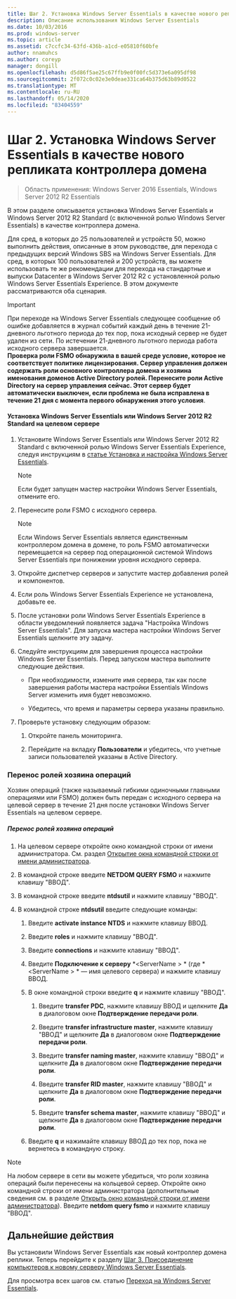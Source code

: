 ```yaml
---
title: Шаг 2. Установка Windows Server Essentials в качестве нового репликата контроллера домена
description: Описание использования Windows Server Essentials
ms.date: 10/03/2016
ms.prod: windows-server
ms.topic: article
ms.assetid: c7ccfc34-63fd-436b-a1cd-e05810f60bfe
author: nnamuhcs
ms.author: coreyp
manager: dongill
ms.openlocfilehash: d5d86f5ae25c67ffb9e0f00fc5d373e6a095df98
ms.sourcegitcommit: 2f072c0c02e3e0deae331ca64b375d63b89d0522
ms.translationtype: MT
ms.contentlocale: ru-RU
ms.lasthandoff: 05/14/2020
ms.locfileid: "83404559"
---
```

# <a name="step-2-install-windows-server-essentials-as-a-new-replica-domain-controller"></a>Шаг 2. Установка Windows Server Essentials в качестве нового репликата контроллера домена

>Область применения: Windows Server 2016 Essentials, Windows Server 2012 R2 Essentials

В этом разделе описывается установка Windows Server Essentials и Windows Server 2012 R2 Standard (с включенной ролью Windows Server Essentials) в качестве контроллера домена.  
  
 Для сред, в которых до 25 пользователей и устройств 50, можно выполнить действия, описанные в этом руководстве, для перехода с предыдущих версий Windows SBS на Windows Server Essentials. Для сред, в которых 100 пользователей и 200 устройств, вы можете использовать те же рекомендации для перехода на стандартные и выпуски Datacenter в Windows Server 2012 R2 с установленной ролью Windows Server Essentials Experience. В этом документе рассматриваются оба сценария.  
  
> [!IMPORTANT]
>  При переходе на Windows Server Essentials следующее сообщение об ошибке добавляется в журнал событий каждый день в течение 21-дневного льготного периода до тех пор, пока исходный сервер не будет удален из сети. По истечении 21-дневного льготного периода работа исходного сервера завершается. <br> **Проверка роли FSMO обнаружила в вашей среде условие, которое не соответствует политике лицензирования. Сервер управления должен содержать роли основного контроллера домена и хозяина именования доменов Active Directory ролей. Перенесите роли Active Directory на сервер управления сейчас. Этот сервер будет автоматически выключен, если проблема не была исправлена в течение 21 дня с момента первого обнаружения этого условия**.   
  
#### <a name="install-windows-server-essentials-or-windows-server-2012-r2-standard-on-the-destination-server"></a>Установка Windows Server Essentials или Windows Server 2012 R2 Standard на целевом сервере  
  
1.  Установите Windows Server Essentials или Windows Server 2012 R2 Standard с включенной ролью Windows Server Essentials Experience, следуя инструкциям в [статье Установка и настройка Windows Server Essentials](../install/Install-and-Configure-Windows-Server-Essentials-or-Windows-Server-Essentials-Experience.md).  
  
    > [!NOTE]
    >  Если будет запущен мастер настройки Windows Server Essentials, отмените его.  
  
2.  Перенесите роли FSMO с исходного сервера.  
  
    > [!NOTE]
    >  Если Windows Server Essentials является единственным контроллером домена в домене, то роль FSMO автоматически перемещается на сервер под операционной системой Windows Server Essentials при понижении уровня исходного сервера.  
  
3.  Откройте диспетчер серверов и запустите мастер добавления ролей и компонентов.  
  
4.  Если роль Windows Server Essentials Experience не установлена, добавьте ее.  
  
5.  После установки роли Windows Server Essentials Experience в области уведомлений появляется задача "Настройка Windows Server Essentials". Для запуска мастера настройки Windows Server Essentials щелкните эту задачу.  
  
6.  Следуйте инструкциям для завершения процесса настройки Windows Server Essentials. Перед запуском мастера выполните следующие действия.  
  
    -   При необходимости, измените имя сервера, так как после завершения работы мастера настройки Essentials Windows Server изменить имя будет невозможно.  
  
    -   Убедитесь, что время и параметры сервера указаны правильно.  
  
7.  Проверьте установку следующим образом:  
  
    1.  Откройте панель мониторинга.  
  
    2.  Перейдите на вкладку **Пользователи** и убедитесь, что учетные записи пользователей указаны в Active Directory.  
  
### <a name="transfer-the-operations-master-roles"></a>Перенос ролей хозяина операций  
 Хозяин операций (также называемый гибкими одиночными главными операциями или FSMO) должен быть передан с исходного сервера на целевой сервер в течение 21 дня после установки Windows Server Essentials на целевом сервере.  
  
##### <a name="to-transfer-the-operations-master-roles"></a>Перенос ролей хозяина операций  
  
1.  На целевом сервере откройте окно командной строки от имени администратора. См. раздел [Открытие окна командной строки от имени администратора](https://technet.microsoft.com/library/cc947813\(v=WS.10\).aspx).  
  
2.  В командной строке введите **NETDOM QUERY FSMO** и нажмите клавишу "ВВОД".  
  
3.  В командной строке введите **ntdsutil** и нажмите клавишу "ВВОД".  
  
4.  В командной строке  **ntdsutil** введите следующие команды:  
  
    1.  Введите **activate instance NTDS** и нажмите клавишу ВВОД.  
  
    2.  Введите **roles** и нажмите клавишу "ВВОД".  
  
    3.  Введите **connections** и нажмите клавишу "ВВОД".  
  
    4.  Введите **Подключение к серверу** *<ServerName \> * (где *<ServerName \> * — имя целевого сервера) и нажмите клавишу ВВОД.  
  
    5.  В окне командной строки введите **q** и нажмите клавишу "ВВОД".  
  
        1.  Введите **transfer PDC**, нажмите клавишу ВВОД и щелкните **Да** в диалоговом окне **Подтверждение передачи роли**.  
  
        2.  Введите **transfer infrastructure master**, нажмите клавишу "ВВОД" и щелкните **Да** в диалоговом окне **Подтверждение передачи роли**.  
  
        3.  Введите **transfer naming master**, нажмите клавишу "ВВОД" и щелкните **Да** в диалоговом окне **Подтверждение передачи роли**.  
  
        4.  Введите **transfer RID master**, нажмите клавишу "ВВОД" и щелкните **Да** в диалоговом окне **Подтверждение передачи роли**.  
  
        5.  Введите **transfer schema master**, нажмите клавишу "ВВОД" и щелкните **Да** в диалоговом окне **Подтверждение передачи роли**.  
  
    6.  Введите **q** и нажимайте клавишу ВВОД до тех пор, пока не вернетесь в командную строку.  
  
> [!NOTE]
>  На любом сервере в сети вы можете убедиться, что роли хозяина операций были перенесены на кольцевой сервер. Откройте окно командной строки от имени администратора (дополнительные сведения см. в разделе [Открыть окно командной строки от имени администратора](https://technet.microsoft.com/library/cc947813\(v=WS.10\).aspx)). Введите **netdom query fsmo** и нажмите клавишу "ВВОД".  
  
## <a name="next-steps"></a>Дальнейшие действия  
 Вы установили Windows Server Essentials как новый контроллер домена реплики. Теперь перейдите к разделу [Шаг 3. Присоединение компьютеров к новому серверу Windows Server Essentials](Step-3--Join-computers-to-the-new-Windows-Server-Essentials-server.md).  
  
Для просмотра всех шагов см. статью [Переход на Windows Server Essentials](Migrate-from-Previous-Versions-to-Windows-Server-Essentials-or-Windows-Server-Essentials-Experience.md).

